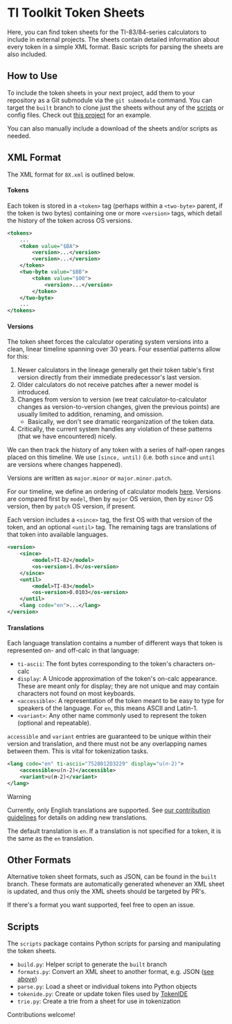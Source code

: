# TI Toolkit Token Sheets

Here, you can find token sheets for the TI-83/84-series calculators to include in external projects. The sheets contain detailed information about every token in a simple XML format. Basic scripts for parsing the sheets are also included.

## How to Use

To include the token sheets in your next project, add them to your repository as a Git submodule via the `git submodule` command. You can target the `built` branch to clone just the sheets without any of the [scripts](#Scripts) or config files. Check out [this project](https://github.com/TI-Toolkit/tivars_lib_py) for an example.

You can also manually include a download of the sheets and/or scripts as needed.

## XML Format

The XML format for `8X.xml` is outlined below.

#### Tokens

Each token is stored in a `<token>` tag (perhaps within a `<two-byte>` parent, if the token is two bytes) containing one or more `<version>` tags, which detail the history of the token across OS versions.

```xml
<tokens>
	...
	<token value="$BA">
		<version>...</version>
		<version>...</version>
	</token>
	<two-byte value="$BB">
		<token value="$00">
			<version>...</version>
		</token>
	</two-byte>
	...
</tokens>
```

#### Versions
The token sheet forces the calculator operating system versions into a clean, linear timeline spanning over 30 years. Four essential patterns allow for this:
1. Newer calculators in the lineage generally get their token table's first version directly from their immediate predecessor's last version.
2. Older calculators do not receive patches after a newer model is introduced.
3. Changes from version to version (we treat calculator-to-calculator changes as version-to-version changes, given the previous points) are usually limited to addition, renaming, and omission.
   - Basically, we don't see dramatic reorganization of the token data.
4. Critically, the current system handles any violation of these patterns (that we have encountered) nicely.

We can then track the history of any token with a series of half-open ranges placed on this timeline. We use `[since, until)` (i.e. both `since` and `until` are versions where changes happened).

Versions are written as `major.minor` or `major.minor.patch`.

For our timeline, we define an ordering of calculator models [here](https://github.com/TI-Toolkit/tokens/blob/6773ed7ba02a938b6f116f2b815f21d30dbe487f/scripts/parse.py#L6-L40). Versions are compared first by `model`, then by `major` OS version, then by `minor` OS version, then by `patch` OS version, if present.

Each version includes a `<since>` tag, the first OS with that version of the token, and an optional `<until>` tag. The remaining tags are translations of that token into available languages.

```xml
<version>
	<since>
		<model>TI-82</model>
		<os-version>1.0</os-version>
	</since>
	<until>
		<model>TI-83</model>
		<os-version>0.0103</os-version>
	</until>
	<lang code="en">...</lang>
</version>
```

#### Translations

Each language translation contains a number of different ways that token is represented on- and off-calc in that language:

* `ti-ascii`: The font bytes corresponding to the token's characters on-calc
* `display`: A Unicode approximation of the token's on-calc appearance. These are meant only for display; they are not unique and may contain characters not found on most keyboards. 
* `<accessible>`: A representation of the token meant to be easy to type for speakers of the language. For `en`, this means ASCII and Latin-1.
* `<variant>`: Any other name commonly used to represent the token (optional and repeatable).

`accessible` and `variant` entries are guaranteed to be unique within their version and translation, and there must not be any overlapping names between them. This is vital for tokenization tasks.


```xml
<lang code="en" ti-ascii="7528012D3229" display="u(𝑛-2)">
	<accessible>u(n-2)</accessible>
	<variant>u(𝒏-2)</variant>
</lang>
```

> [!WARNING]
> Currently, only English translations are supported. See [our contribution guidelines](CONTRIBUTING.md) for details on adding new translations.

The default translation is `en`. If a translation is not specified for a token, it is the same as the `en` translation.

## Other Formats

Alternative token sheet formats, such as JSON, can be found in the `built` branch. These formats are automatically generated whenever an XML sheet is updated, and thus only the XML sheets should be targeted by PR's.

If there's a format you want supported, feel free to open an issue.

## Scripts

The `scripts` package contains Python scripts for parsing and manipulating the token sheets.

* `build.py`: Helper script to generate the `built` branch
* `formats.py`: Convert an XML sheet to another format, e.g. JSON ([see above](#Other-Formats))
* `parse.py`: Load a sheet or individual tokens into Python objects
* `tokenide.py`: Create or update token files used by [TokenIDE](https://github.com/merthsoft/TokenIDE)
* `trie.py`: Create a trie from a sheet for use in tokenization

Contributions welcome!
